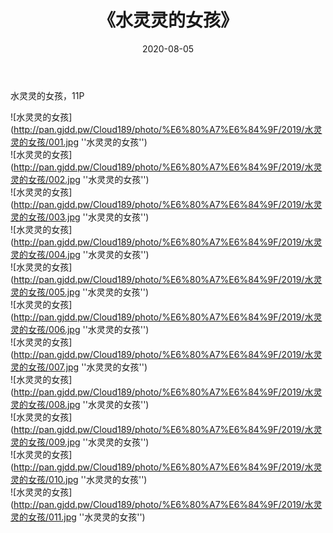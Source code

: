 ﻿---
layout: post
title:  《水灵灵的女孩》
date:   2020-08-05
img: http://pan.gjdd.pw/Cloud189/photo/%E6%80%A7%E6%84%9F/2019/水灵灵的女孩/000.jpg
categories: [美女, 性感, 泳衣]
---

水灵灵的女孩，11P

![水灵灵的女孩](http://pan.gjdd.pw/Cloud189/photo/%E6%80%A7%E6%84%9F/2019/水灵灵的女孩/001.jpg ''水灵灵的女孩'') <br>
![水灵灵的女孩](http://pan.gjdd.pw/Cloud189/photo/%E6%80%A7%E6%84%9F/2019/水灵灵的女孩/002.jpg ''水灵灵的女孩'') <br>
![水灵灵的女孩](http://pan.gjdd.pw/Cloud189/photo/%E6%80%A7%E6%84%9F/2019/水灵灵的女孩/003.jpg ''水灵灵的女孩'') <br>
![水灵灵的女孩](http://pan.gjdd.pw/Cloud189/photo/%E6%80%A7%E6%84%9F/2019/水灵灵的女孩/004.jpg ''水灵灵的女孩'') <br>
![水灵灵的女孩](http://pan.gjdd.pw/Cloud189/photo/%E6%80%A7%E6%84%9F/2019/水灵灵的女孩/005.jpg ''水灵灵的女孩'') <br>
![水灵灵的女孩](http://pan.gjdd.pw/Cloud189/photo/%E6%80%A7%E6%84%9F/2019/水灵灵的女孩/006.jpg ''水灵灵的女孩'') <br>
![水灵灵的女孩](http://pan.gjdd.pw/Cloud189/photo/%E6%80%A7%E6%84%9F/2019/水灵灵的女孩/007.jpg ''水灵灵的女孩'') <br>
![水灵灵的女孩](http://pan.gjdd.pw/Cloud189/photo/%E6%80%A7%E6%84%9F/2019/水灵灵的女孩/008.jpg ''水灵灵的女孩'') <br>
![水灵灵的女孩](http://pan.gjdd.pw/Cloud189/photo/%E6%80%A7%E6%84%9F/2019/水灵灵的女孩/009.jpg ''水灵灵的女孩'') <br>
![水灵灵的女孩](http://pan.gjdd.pw/Cloud189/photo/%E6%80%A7%E6%84%9F/2019/水灵灵的女孩/010.jpg ''水灵灵的女孩'') <br>
![水灵灵的女孩](http://pan.gjdd.pw/Cloud189/photo/%E6%80%A7%E6%84%9F/2019/水灵灵的女孩/011.jpg ''水灵灵的女孩'') <br>
